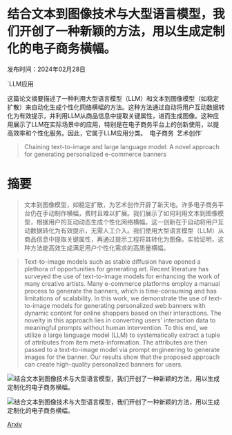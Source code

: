 # 结合文本到图像技术与大型语言模型，我们开创了一种新颖的方法，用以生成定制化的电子商务横幅。

发布时间：2024年02月28日

`LLM应用

这篇论文摘要描述了一种利用大型语言模型（LLM）和文本到图像模型（如稳定扩散）来自动化生成个性化网络横幅的方法。这种方法通过自动将用户互动数据转化为有效提示，并利用LLM从商品信息中提取关键属性，进而生成图像。这种应用展示了LLM在实际场景中的应用，特别是在电子商务平台上的创新使用，以提高效率和个性化服务。因此，它属于LLM应用分类。` `电子商务` `艺术创作`

> Chaining text-to-image and large language model: A novel approach for generating personalized e-commerce banners

# 摘要

> 文本到图像模型，如稳定扩散，为艺术创作开辟了新天地。许多电子商务平台仍在手动制作横幅，费时且难以扩展。我们展示了如何利用文本到图像模型，根据用户的互动动态生成个性化网络横幅。这一创新在于自动将用户互动数据转化为有效提示，无需人工介入。我们使用大型语言模型（LLM）从商品信息中提取关键属性，再通过提示工程将其转化为图像。实验证明，这种方法能高效生成满足用户个性化需求的高质量横幅。

> Text-to-image models such as stable diffusion have opened a plethora of opportunities for generating art. Recent literature has surveyed the use of text-to-image models for enhancing the work of many creative artists. Many e-commerce platforms employ a manual process to generate the banners, which is time-consuming and has limitations of scalability. In this work, we demonstrate the use of text-to-image models for generating personalized web banners with dynamic content for online shoppers based on their interactions. The novelty in this approach lies in converting users' interaction data to meaningful prompts without human intervention. To this end, we utilize a large language model (LLM) to systematically extract a tuple of attributes from item meta-information. The attributes are then passed to a text-to-image model via prompt engineering to generate images for the banner. Our results show that the proposed approach can create high-quality personalized banners for users.

![结合文本到图像技术与大型语言模型，我们开创了一种新颖的方法，用以生成定制化的电子商务横幅。](../../..//opt/data/Projects/HuggingArxiv/paper_images/2403.05578/flow_diagram.png)

![结合文本到图像技术与大型语言模型，我们开创了一种新颖的方法，用以生成定制化的电子商务横幅。](../../..//opt/data/Projects/HuggingArxiv/paper_images/2403.05578/score_plot.png)

[Arxiv](https://arxiv.org/abs/2403.05578)